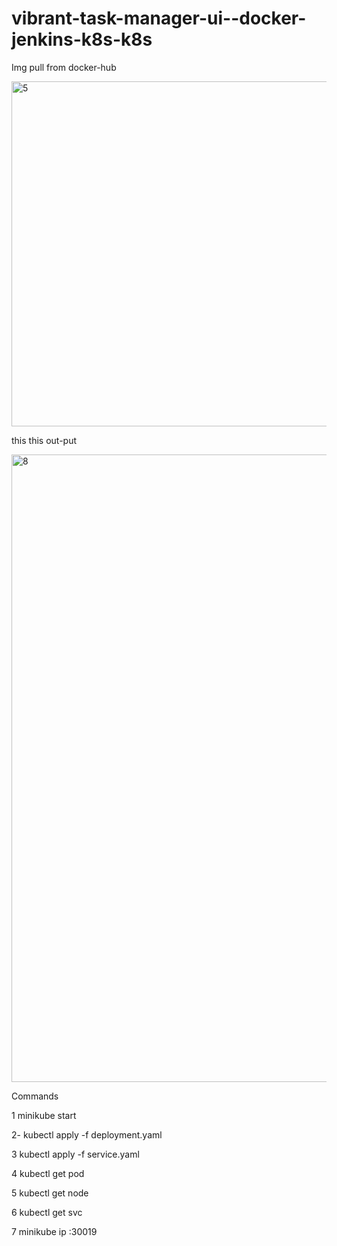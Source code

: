 # vibrant-task-manager-ui--docker-jenkins-k8s-k8s


Img pull from docker-hub

<img width="1834" height="552" alt="5" src="https://github.com/user-attachments/assets/88ce3f47-3528-4351-86b7-906048676d07" />



 this this out-put 

<img width="1838" height="1004" alt="8" src="https://github.com/user-attachments/assets/70dea3ef-b275-4419-b6c6-6c20cf949a2f" />


  Commands 

  1  minikube start
  
  2- kubectl apply -f deployment.yaml 
  
  3  kubectl apply -f service.yaml 
  
 4  kubectl get pod
 
 5  kubectl get node
 
 6  kubectl get svc


 7  minikube ip :30019



